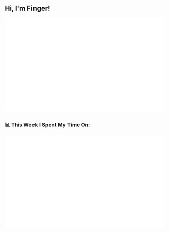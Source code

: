 <h2> Hi, I'm Finger!</h2>

<img align="right" src="https://raw.githubusercontent.com/spianmo/github-stats/master/generated/overview.svg#gh-light-mode-only">

<!-- <img align="right" height="160em" src="https://github-readme-stats-eight-theta.vercel.app/api/top-langs/?username=spianmo&layout=compact&langs_count=8&theme=algolia"/>	 -->
	
```go
package main

type Me struct {
	Name   string
	Job    string
	Code   string
	Skills string
}

func main() {
	me := &Me{
		Name:   "Finger",
		Job:    "Client-side Engineer",
		Code:   "Java, Kotlin, C#, Rust and C++ and Others",
		Skills: "Android, Security, Cross-platform client, NLP, CV, ASR ^o^",
	}
	_ = me
}
```


<h3>📊 This Week I Spent My Time On:</h3>
<img align='right' src="https://raw.githubusercontent.com/spianmo/github-stats/master/generated/languages.svg#gh-light-mode-only">

<!--START_SECTION:waka-->

```txt
Kotlin                 13 hrs 3 mins   ███████████████▒░░░░░░░░░   61.86 %
Java                   2 hrs 24 mins   ███░░░░░░░░░░░░░░░░░░░░░░   11.41 %
Bash                   1 hr 48 mins    ██░░░░░░░░░░░░░░░░░░░░░░░   08.58 %
C++                    42 mins         █░░░░░░░░░░░░░░░░░░░░░░░░   03.35 %
XML                    41 mins         ▓░░░░░░░░░░░░░░░░░░░░░░░░   03.26 %
```

<!--END_SECTION:waka-->
